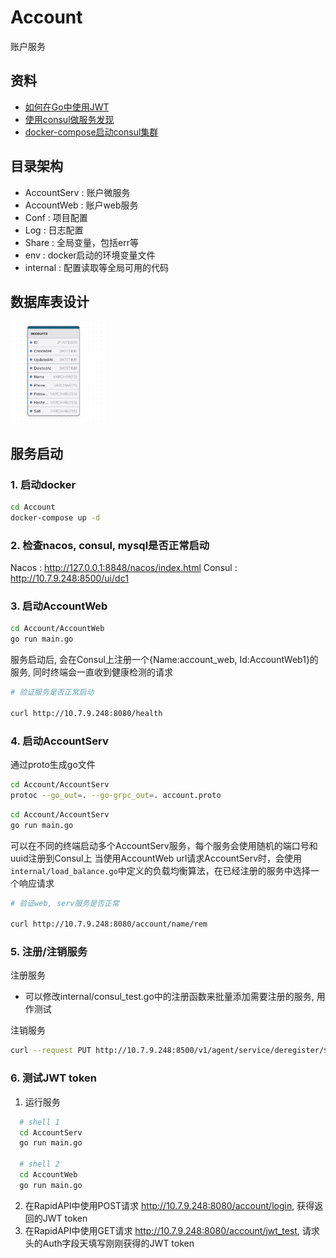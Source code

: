 # Account

账户服务

## 资料
- [如何在Go中使用JWT](https://juejin.cn/post/7093035836689612836)
- [使用consul做服务发现](https://www.cnblogs.com/majiang/p/14290357.html)
- [docker-compose启动consul集群](https://www.cnblogs.com/OneSeting/p/17295707.html)

## 目录架构
- AccountServ : 账户微服务
- AccountWeb : 账户web服务
- Conf : 项目配置
- Log : 日志配置
- Share : 全局变量，包括err等
- env : docker启动的环境变量文件
- internal : 配置读取等全局可用的代码

## 数据库表设计
<img src="img/image.png" alt="Description" width="30%" height="30%">

## 服务启动
### 1. 启动docker
```bash
cd Account
docker-compose up -d
```

### 2. 检查nacos, consul, mysql是否正常启动
Nacos : http://127.0.0.1:8848/nacos/index.html
Consul : http://10.7.9.248:8500/ui/dc1


### 3. 启动AccountWeb
```bash
cd Account/AccountWeb
go run main.go
```
服务启动后, 会在Consul上注册一个{Name:account_web, Id:AccountWeb1}的服务, 同时终端会一直收到健康检测的请求

```bash
# 验证服务是否正常启动

curl http://10.7.9.248:8080/health
```

### 4. 启动AccountServ
通过proto生成go文件
```bash
cd Account/AccountServ
protoc --go_out=. --go-grpc_out=. account.proto
```

```bash
cd Account/AccountServ
go run main.go
```
可以在不同的终端启动多个AccountServ服务，每个服务会使用随机的端口号和uuid注册到Consul上
当使用AccountWeb url请求AccountServ时，会使用`internal/load_balance.go`中定义的负载均衡算法，在已经注册的服务中选择一个响应请求

```bash
# 验证web, serv服务是否正常

curl http://10.7.9.248:8080/account/name/rem 
```

### 5. 注册/注销服务
注册服务
- 可以修改internal/consul_test.go中的注册函数来批量添加需要注册的服务, 用作测试

注销服务
```bash
curl --request PUT http://10.7.9.248:8500/v1/agent/service/deregister/${service-id}
```

### 6. 测试JWT token
1. 运行服务
  ```bash
    # shell 1
    cd AccountServ
    go run main.go

    # shell 2
    cd AccountWeb
    go run main.go
  ```
2. 在RapidAPI中使用POST请求 http://10.7.9.248:8080/account/login, 获得返回的JWT token
3. 在RapidAPI中使用GET请求 http://10.7.9.248:8080/account/jwt_test, 请求头的Auth字段天填写刚刚获得的JWT token